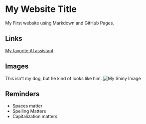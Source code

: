 # My Website Title
My First website using Markdown and GitHub Pages.
## Links
[My favorite AI assistant](chat.openai.com)
## Images
This isn't my dog, but he kind of looks like him.
![My Shiny Image](https://heronscrossing.vet/wp-content/uploads/Golden-Retriever-1024x683.jpg)
## Reminders
- Spaces matter
- Spelling Matters
- Capitalization matters
